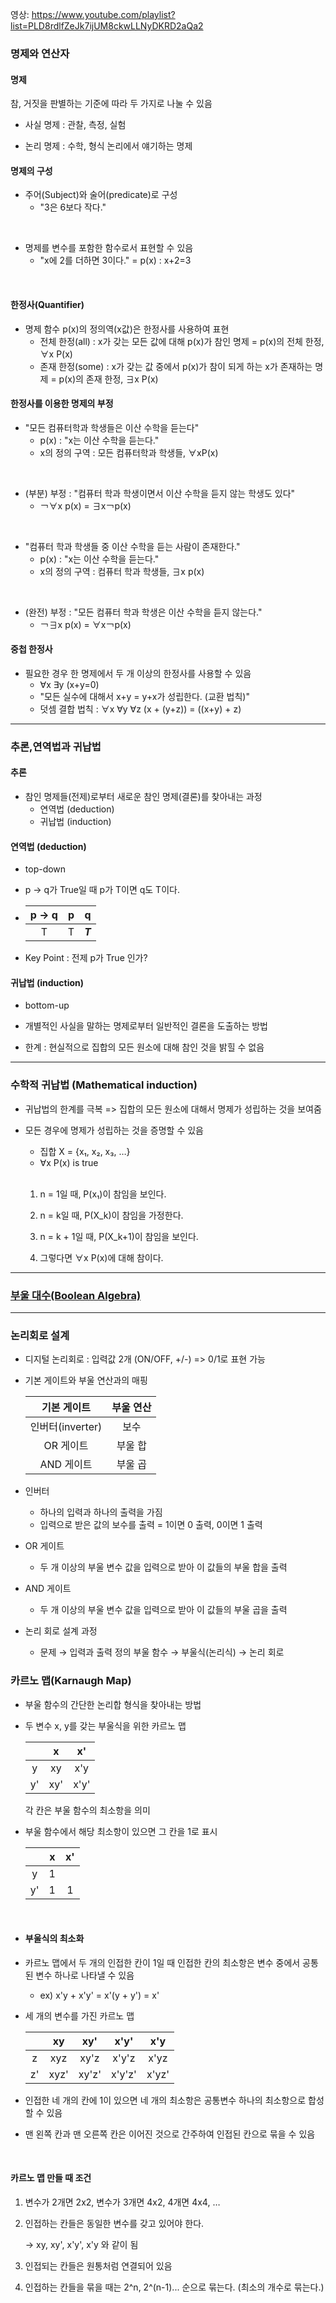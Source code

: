 영상: https://www.youtube.com/playlist?list=PLD8rdlfZeJk7ijUM8ckwLLNyDKRD2aQa2

### 명제와 연산자
#### 명제

참, 거짓을 판별하는 기준에 따라 두 가지로 나눌 수 있음

- 사실 명제 : 관찰, 측정, 실험

- 논리 명제 : 수학, 형식 논리에서 얘기하는 명제



#### 명제의 구성

- 주어(Subject)와 술어(predicate)로 구성
  - "3은 6보다 작다."
<br>

- 명제를 변수를 포함한 함수로서 표현할 수 있음
  - "x에 2를 더하면 3이다." = p(x) : x+2=3
<br>

#### 한정사(Quantifier)

- 명제 함수 p(x)의 정의역(x값)은 한정사를 사용하여 표현
  - 전체 한정(all) : x가 갖는 모든 값에 대해 p(x)가 참인 명제 = p(x)의 전체 한정, ∀x P(x)
  - 존재 한정(some) : x가 갖는 값 중에서 p(x)가 참이 되게 하는 x가 존재하는 명제 = p(x)의 존재 한정, ∃x P(x)

#### 한정사를 이용한 명제의 부정

- "모든 컴퓨터학과 학생들은 이산 수학을 듣는다"
  - p(x) : "x는 이산 수학을 듣는다."
  - x의 정의 구역 : 모든 컴퓨터학과 학생들, ∀xP(x) 
<br>

- (부분) 부정 : "컴퓨터 학과 학생이면서 이산 수학을 듣지 않는 학생도 있다"
  - ￢∀x p(x) = ∃x￢p(x)
<br>

- "컴퓨터 학과 학생들 중 이산 수학을 듣는 사람이 존재한다."
  - p(x) : "x는 이산 수학을 듣는다."
  - x의 정의 구역 : 컴퓨터 학과 학생들, ∃x p(x)
<br>

- (완전) 부정 : "모든 컴퓨터 학과 학생은 이산 수학을 듣지 않는다."
  - ￢∃x p(x) = ∀x￢p(x)



#### 중첩 한정사

- 필요한 경우 한 명제에서 두 개 이상의 한정사를 사용할 수 있음
  - ∀x ∃y (x+y=0)
  - "모든 실수에 대해서 x+y = y+x가 성립한다. (교환 법칙)"
  - 덧셈 결합 법칙 : ∀x ∀y ∀z (x + (y+z)) = ((x+y) + z)
---
### 추론,연역법과 귀납법
#### 추론

- 참인 명제들(전제)로부터 새로운 참인 명제(결론)를 찾아내는 과정
  - 연역법 (deduction)
  - 귀납법 (induction)

#### 연역법 (deduction)

- top-down

- p → q가 True일 때 p가 T이면 q도 T이다.

- | p → q |  p   |    q    |
  | :---: | :--: | :-----: |
  |   T   |  T   | ***T*** |

- Key Point : 전제 p가 True 인가?

#### 귀납법 (induction)

- bottom-up

- 개별적인 사실을 말하는 명제로부터 일반적인 결론을 도출하는 방법

- 한계 : 현실적으로 집합의 모든 원소에 대해 참인 것을 밝힐 수 없음

---
### 수학적 귀납법 (Mathematical induction)

- 귀납법의 한계를 극복 => 집합의 모든 원소에 대해서 명제가 성립하는 것을 보여줌

- 모든 경우에 명제가 성립하는 것을 증명할 수 있음

  - 집합 X = {x₁, x₂, x₃, …}
  - ∀x P(x) is true
  <br>

  1. n = 1일 때, P(x₁)이 참임을 보인다.

  2. n = k일 때, P(X_k)이 참임을 가정한다.

  3. n = k + 1일 때, P(X_k+1)이 참임을 보인다.

  4. 그렇다면 ∀x P(x)에 대해 참이다.
---
### [부울 대수(Boolean Algebra)](부울-대수.md)
---
### 논리회로 설계

- 디지털 논리회로 : 입력값 2개 (ON/OFF, +/-) => 0/1로 표현 가능

- 기본 게이트와 부울 연산과의 매핑

  |   기본 게이트    | 부울 연산 |
  | :--------------: | :-------: |
  | 인버터(inverter) |   보수    |
  |    OR 게이트     |  부울 합  |
  |    AND 게이트    |  부울 곱  |

- 인버터

  - 하나의 입력과 하나의 출력을 가짐
  - 입력으로 받은 값의 보수를 출력 = 1이면 0 출력, 0이면 1 출력

- OR 게이트
  - 두 개 이상의 부울 변수 값을 입력으로 받아 이 값들의 부울 합을 출력
- AND 게이트
  - 두 개 이상의 부울 변수 값을 입력으로 받아 이 값들의 부울 곱을 출력



- 논리 회로 설계 과정
  - 문제 → 입력과 출력 정의 부울 함수 → 부울식(논리식) → 논리 회로



### 카르노 맵(Karnaugh Map)

- 부울 함수의 간단한 논리합 형식을 찾아내는 방법

- 두 변수 x, y를 갖는 부울식을 위한 카르노 맵

  |      |  x   |  x'  |
  | :--: | :--: | :--: |
  |  y   |  xy  | x'y  |
  |  y'  | xy'  | x'y' |

  각 칸은 부울 함수의 최소항을 의미

- 부울 함수에서 해당 최소항이 있으면 그 칸을 1로 표시

  |      |  x   |  x'  |
  | :--: | :--: | :--: |
  |  y   |  1   |      |
  |  y'  |  1   |  1   |
<br>

- #### 부울식의 최소화

- 카르노 맵에서 두 개의 인접한 칸이 1일 때 인접한 칸의 최소항은 변수 중에서 공통된 변수 하나로 나타낼 수 있음

  - ex) x'y + x'y' = x'(y + y') = x'

  

- 세 개의 변수를 가진 카르노 맵

  |      |  xy  |  xy'  |  x'y'  |  x'y  |
  | :--: | :--: | :---: | :----: | :---: |
  |  z   | xyz  | xy'z  | x'y'z  | x'yz  |
  |  z'  | xyz' | xy'z' | x'y'z' | x'yz' |

- 인접한 네 개의 칸에 1이 있으면 네 개의 최소항은 공통변수 하나의 최소항으로 합성할 수 있음

- 맨 왼쪽 칸과 맨 오른쪽 칸은 이어진 것으로 간주하여 인접된 칸으로 묶을 수 있음
<br>

#### 카르노 맵 만들 때 조건

1. 변수가 2개면 2x2, 변수가 3개면 4x2, 4개면 4x4, …

2. 인접하는 칸들은 동일한 변수를 갖고 있어야 한다.

   → xy, xy', x'y', x'y 와 같이 됨

3. 인접되는 칸들은 원통처럼 연결되어 있음

4. 인접하는 칸들을 묶을 때는 2^n, 2^(n-1)... 순으로 묶는다. (최소의 개수로 묶는다.)

 
